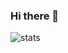 ### Hi there 👋

![stats](https://github-readme-stats.vercel.app/api?username=Aisthetic&theme=dark&show_icons=true)

